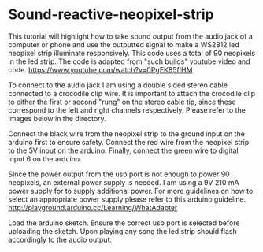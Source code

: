 # Sound-reactive-neopixel-strip
This tutorial will highlight how to take sound output from the audio jack of a computer or phone and use the outputted signal to make a WS2812 led neopixel strip illuminate responsively. This code uses a total of 90 neopixels in the led strip. The code is adapted from "such builds" youtube video and code.
https://www.youtube.com/watch?v=0PgFK85fIHM

To connect to the audio jack I am using a double sided stereo cable connected to a crocodile clip wire. It is important to attach the crocodile clip to either the first or second "rung" on the stereo cable tip, since these correspond to the left and right channels respectively. Please refer to the images below in the directory.

Connect the black wire from the neopixel strip to the ground input on the arduino first to ensure safety. Connect the red wire from the neopixel strip to the 5V input on the arduino. Finally, connect the green wire to digital input 6 on the arduino.

Since the power output from the usb port is not enough to power 90 neopixels, an external power supply is needed. I am using a 9V 210 mA power supply for to supply additional power. For more guidelines on how to select an appropriate power supply please refer to this arduino guideline. http://playground.arduino.cc/Learning/WhatAdapter

Load the arduino sketch. Ensure the correct usb port is selected before uploading the sketch. Upon playing any song the led strip should flash accordingly to the audio output.
